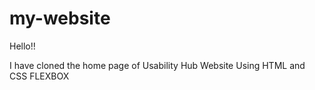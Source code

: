 # my-website
Hello!!

I have cloned the home page of Usability Hub Website Using HTML and CSS FLEXBOX 


